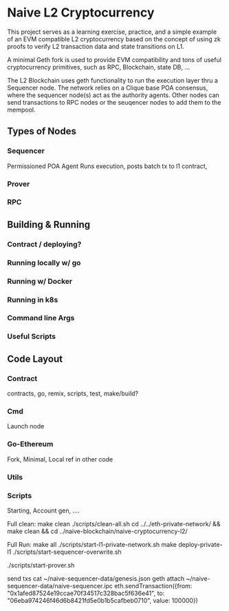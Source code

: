 # Naive L2 Cryptocurrency

This project serves as a learning exercise, practice, and a simple example of an EVM compatible L2 cryptocurrency based on the concept of using zk proofs to verify L2 transaction data and state transitions on L1.

A minimal Geth fork is used to provide EVM compatibility and tons of useful cryptocurrency primitives, such as RPC, Blockchain, state DB, ...

The L2 Blockchain uses geth functionality to run the execution layer thru a Sequencer node. The network relies on a Clique base POA consensus, where the sequencer node(s) act as the authority agents. Other nodes can send transactions to RPC nodes or the seuqencer nodes to add them to the mempool.

## Types of Nodes

### Sequencer
Permissioned
POA Agent
Runs execution, posts batch tx to l1 contract, 

### Prover

### RPC

## Building & Running

### Contract / deploying?

### Running locally w/ go

### Running w/ Docker

### Running in k8s

### Command line Args

### Useful Scripts

## Code Layout

### Contract
contracts, go, remix, scripts, test, make/build?

### Cmd
Launch node

### Go-Ethereum
Fork, Minimal, Local ref in other code

### Utils

### Scripts
Starting, Account gen, ....





Full clean:
make clean
./scripts/clean-all.sh
cd ../../eth-private-network/ && make clean && cd ../naive-blockchain/naive-cryptocurrency-l2/


Full Run:
make all
./scripts/start-l1-private-network.sh
make deploy-private-l1
./scripts/start-sequencer-overwrite.sh

./scripts/start-prover.sh

send txs
cat ~/naive-sequencer-data/genesis.json
geth attach ~/naive-sequencer-data/naive-sequencer.ipc
eth.sendTransaction({from: "0x1afed87524e19ccae70f34517c328bac5f636e41", to: "06eba974246f46d6b8421fd5e0b1b5cafbeb0710", value: 100000})
